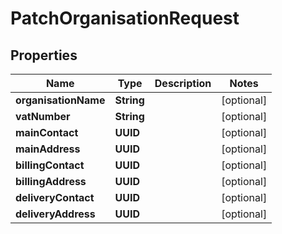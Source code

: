 

# PatchOrganisationRequest


## Properties

| Name | Type | Description | Notes |
|------------ | ------------- | ------------- | -------------|
|**organisationName** | **String** |  |  [optional] |
|**vatNumber** | **String** |  |  [optional] |
|**mainContact** | **UUID** |  |  [optional] |
|**mainAddress** | **UUID** |  |  [optional] |
|**billingContact** | **UUID** |  |  [optional] |
|**billingAddress** | **UUID** |  |  [optional] |
|**deliveryContact** | **UUID** |  |  [optional] |
|**deliveryAddress** | **UUID** |  |  [optional] |



